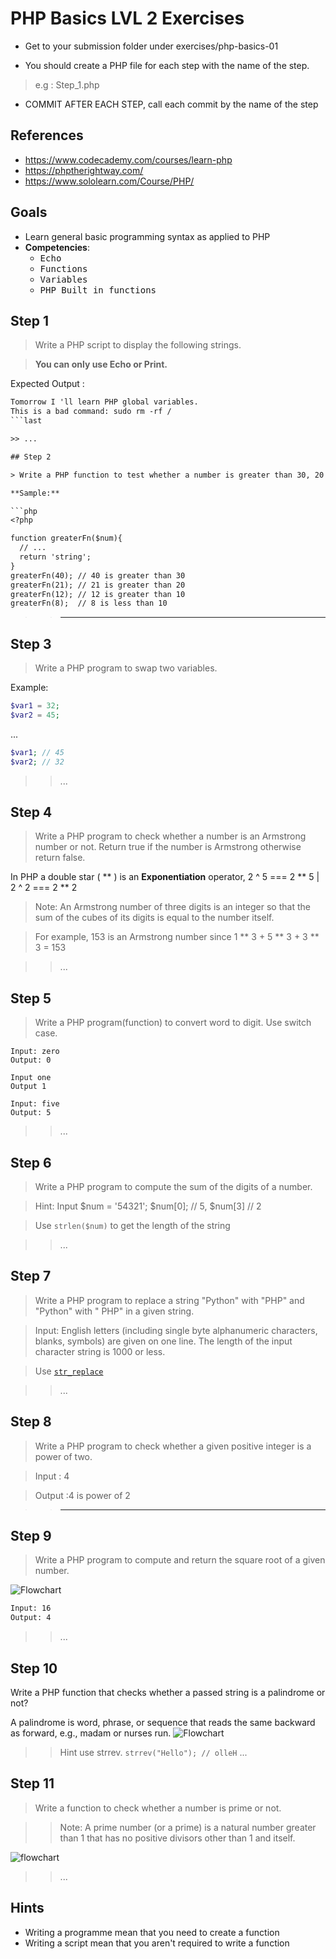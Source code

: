 # PHP Basics LVL 2 Exercises

- Get to your submission folder under exercises/php-basics-01

- You should create a PHP file for each step with the name of the step.

> e.g : Step_1.php

- COMMIT AFTER EACH STEP, call each commit by the name of the step

## References

- https://www.codecademy.com/courses/learn-php
- https://phptherightway.com/
- https://www.sololearn.com/Course/PHP/

## Goals

- Learn general basic programming syntax as applied to PHP
- **Competencies**:
  - <kbd>Echo</kbd>
  - <kbd>Functions</kbd>
  - <kbd>Variables</kbd>
  - <kbd>PHP Built in functions</kbd>

## Step 1

> Write a PHP script to display the following strings.

> **You can only use Echo or Print.**

Expected Output :

```txt
Tomorrow I 'll learn PHP global variables.
This is a bad command: sudo rm -rf /
```last

>> ...

## Step 2

> Write a PHP function to test whether a number is greater than 30, 20 or 10

**Sample:**

```php
<?php

function greaterFn($num){
  // ...
  return 'string';
}
greaterFn(40); // 40 is greater than 30
greaterFn(21); // 21 is greater than 20
greaterFn(12); // 12 is greater than 10
greaterFn(8);  // 8 is less than 10

```

>> ******

## Step 3

> Write a PHP program to swap two variables.

Example:

```php
$var1 = 32;
$var2 = 45;
```

...

```php
$var1; // 45
$var2; // 32
```

>> ...

## Step 4

> Write a PHP program to check whether a number is an Armstrong number or not. Return true if the number is Armstrong otherwise return false.

In PHP a double star ( ** ) is an **Exponentiation** operator, 2 ^ 5 === 2 ** 5 | 2 ^ 2 === 2 ** 2

> Note: An Armstrong number of three digits is an integer so that the sum of the cubes of its digits is equal to the number itself. 

> For example, 153 is an Armstrong number since 1 ** 3 + 5 ** 3 + 3 ** 3 = 153

>> ...

## Step 5

> Write a PHP program(function) to convert word to digit.
Use switch case.

```text
Input: zero
Output: 0

Input one
Output 1

Input: five
Output: 5
```

>> ...

## Step 6

> Write a PHP program to compute the sum of the digits of a number.

> Hint: Input $num = '54321'; $num[0]; // 5, $num[3] // 2

> Use `strlen($num)` to get the length of the string

>> ...

## Step 7

> Write a PHP program to replace a string "Python" with "PHP" and "Python" with " PHP" in a given string.

> Input: English letters (including single byte alphanumeric characters, blanks, symbols) are given on one line. The length of the input character string is 1000 or less.

> Use [`str_replace`](https://www.php.net/manual/en/function.str-replace.php)

>> ...

## Step 8

> Write a PHP program to check whether a given positive integer is a power of two.

> Input : 4

> Output :4 is power of 2

>> ******

## Step 9

> Write a PHP program to compute and return the square root of a given number.

![Flowchart](/03_Exercises/06_PHP/images/php-challenges-1-exercise-1.png)

```txt
Input: 16
Output: 4
```
>> ...

## Step 10

Write a PHP function that checks whether a passed string is a palindrome or not?

A palindrome is word, phrase, or sequence that reads the same backward as forward, e.g., madam or nurses run.
![Flowchart](/03_Exercises/06_PHP/images/php-function-exercise-6.png)
>> Hint use strrev. `strrev("Hello"); // olleH`
>> ...

## Step 11

> Write a function to check whether a number is prime or not.

>> Note: A prime number (or a prime) is a natural number greater than 1 that has no positive divisors other than 1 and itself.

![flowchart](/03_Exercises/06_PHP/images/php-function-exercise-2.png)

>> ...

## Hints

- Writing a programme mean that you need to create a function
- Writing a script mean that you aren't required to write a function
